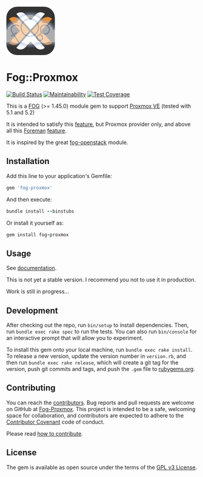 ![Foreman](fogproxmox.png)

# Fog::Proxmox

[![Build Status](https://travis-ci.org/fog/fog-proxmox.svg?branch=master)](https://travis-ci.org/fog/fog-proxmox)
[![Maintainability](https://api.codeclimate.com/v1/badges/33e619f2167cc9864b61/maintainability)](https://codeclimate.com/github/fog/fog-proxmox/maintainability)
[![Test Coverage](https://api.codeclimate.com/v1/badges/33e619f2167cc9864b61/test_coverage)](https://codeclimate.com/github/fog/fog-proxmox/test_coverage)

This is a [FOG](http://fog.io/) (>= 1.45.0) module gem to support [Proxmox VE](https://www.proxmox.com/en/proxmox-ve) (tested with 5.1 and 5.2)

It is intended to satisfy this [feature](https://github.com/fog/fog/issues/3644), but Proxmox provider only, and above all this [Foreman](http://www.theforeman.org) [feature](https://projects.theforeman.org/issues/2186).

It is inspired by the great [fog-openstack](https://github.com/fog/fog-openstack) module.

## Installation

Add this line to your application's Gemfile:

```ruby
gem 'fog-proxmox'
```

And then execute:

```ruby
bundle install --binstubs
```

Or install it yourself as:

```ruby
gem install fog-proxmox
```

## Usage

See [documentation](docs/getting_started.md).

This is not yet a stable version. I recommend you not to use it in production.

Work is still in progress...

## Development

After checking out the repo, run `bin/setup` to install dependencies. Then, run `bundle exec rake spec` to run the tests. You can also run `bin/console` for an interactive prompt that will allow you to experiment.

To install this gem onto your local machine, run `bundle exec rake install`. To release a new version, update the version number in `version.rb`, and then run `bundle exec rake release`, which will create a git tag for the version, push git commits and tags, and push the `.gem` file to [rubygems.org](https://rubygems.org).

## Contributing

You can reach the [contributors](CONTRIBUTORS.md).
Bug reports and pull requests are welcome on GitHub at [Fog-Proxmox](https://github.com/fog/fog-proxmox/issues). This project is intended to be a safe, welcoming space for collaboration, and contributors are expected to adhere to the [Contributor Covenant](http://contributor-covenant.org) code of conduct.

Please read [how to contribute](CONTRIBUTING.md).

## License

The gem is available as open source under the terms of the [GPL v3 License](LICENSE).
